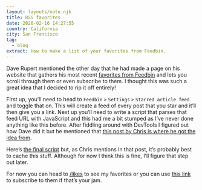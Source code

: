 ```yaml
---
layout: layouts/note.njk
title: RSS favorites
date: 2020-02-16 14:27:55
country: California
city: San Francisco
tag:
  - blog
extract: How to make a list of your favorites from Feedbin.
---
```


Dave Rupert mentioned the other day that he had made a page on his website that gathers his most recent [favorites from Feedbin](https://daverupert.com/likes/) and lets you scroll through them or even subscribe to them. I thought this was such a great idea that I decided to rip it off entirely!

First up, you’ll need to head to `Feedbin` `>` `Settings` `>` `Starred article feed` and toggle that on. This will create a feed of every post that you star and it’ll then give you a link. Next up you’ll need to write a script that parses that feed URL with JavaScript and this had me a bit stumped as I’ve never done anything like this before. After fiddling around with DevTools I figured out how Dave did it but he mentioned that [this post by Chris is where he got the idea from](https://css-tricks.com/how-to-fetch-and-parse-rss-feeds-in-javascript/).

Here’s [the final script](https://codepen.io/robinrendle/pen/a1c68736d5df9451992441e9f1c142e6?editors=1010) but, as Chris mentions in that post, it’s probably best to cache this stuff. Although for now I think this is fine, I’ll figure that step out later.

For now you can head to [/likes](/likes.html) to see my favorites or you can use [this link](https://feedbin.com/starred/aLWF-kwUgSwGZ_pDRzeM4w.xml) to subscribe to them if that’s your jam.
